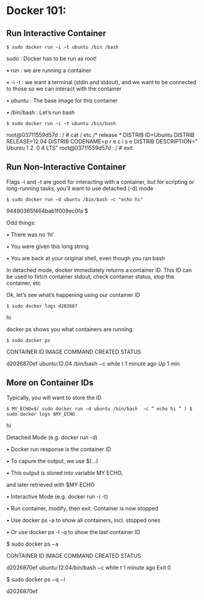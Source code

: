 # Docker 101: 

## Run Interactive Container

` $ sudo docker run −i −t ubuntu /bin /bash `

sudo : Docker has to be run as root!

• run : we are running a container

• -i -t : we want a terminal (stdin and stdout), and we want to be connected to those so we can interact with the container

• ubuntu : The base image for this container

• /bin/bash : Let’s run bash


` $ sudo docker run −i −t ubuntu /bin/bash `

root@03711559d57d : / # cat / etc /* release *
DISTRIB ID=Ubuntu
DISTRIB RELEASE=12.04
DISTRIB CODENAME=p r e c i s e
DISTRIB DESCRIPTION=” Ubuntu 1 2. 0 4 LTS”
root@03711559d57d : / # exit


## Run Non-Interactive Container

Flags -i and -t are good for interacting with a container, but for scripting or long-running tasks, you’ll want to use detached (-d) mode

` $ sudo docker run −d ubuntu /bin/bash −c "echo hi" `

94490365f464bab1f009ec0fa
$

Odd things:

• There was no ‘hi’

• You were given this long string

• You are back at your original shell, even though you ran bash

In detached mode, docker immediately returns a container ID. This ID can be used to fetch container stdout, check container status, stop the container, etc


Ok, let’s see what’s happening using our container ID

` $ sudo docker logs d202687 `

hi

docker ps shows you what containers are running:

` $ sudo docker ps `

CONTAINER ID IMAGE         COMMAND             CREATED      STATUS

d2026870ef   ubuntu:12.04 /bin/bash −c while t 1 minute ago Up 1 min


## More on Container IDs

Typically, you will want to store the ID

` $ MY_ECHO=$( sudo docker run −d ubuntu /bin/bash 
−c ” echo hi ” )
$ sudo docker logs $MY_ECHO `

hi 

Detached Mode (e.g. docker run -d)

• Docker run response is the container ID

• To capure the output, we use $(...)

• This output is stored into variable MY ECHO,

and later retrieved with $MY ECHO

• Interactive Mode (e.g. docker run -i -t)

• Run container, modify, then exit. Container is now stopped

• Use docker ps -a to show all containers, incl. stopped ones

• Or use docker ps -l -q to show the last container ID


$ sudo docker ps −a

CONTAINER ID IMAGE COMMAND CREATED STATUS

d2026870ef ubuntu:12.04/bin/bash −c while t 1 minute ago Exit 0


$ sudo docker ps −q −l

d2026870ef













